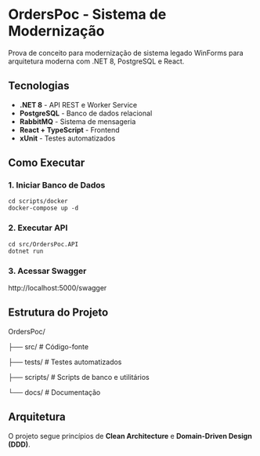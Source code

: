 # OrdersPoc - Sistema de Modernização

Prova de conceito para modernização de sistema legado WinForms para arquitetura moderna com .NET 8, PostgreSQL e React.

## Tecnologias

- **.NET 8** - API REST e Worker Service
- **PostgreSQL** - Banco de dados relacional
- **RabbitMQ** - Sistema de mensageria
- **React + TypeScript** - Frontend
- **xUnit** - Testes automatizados

## Como Executar

### 1. Iniciar Banco de Dados

```shell
cd scripts/docker 
docker-compose up -d
```

### 2. Executar API
```shell
cd src/OrdersPoc.API
dotnet run
```

### 3. Acessar Swagger
http://localhost:5000/swagger


## Estrutura do Projeto
OrdersPoc/

├── src/ # Código-fonte

├── tests/ # Testes automatizados

├── scripts/ # Scripts de banco e utilitários

└── docs/ # Documentação

## Arquitetura

O projeto segue princípios de **Clean Architecture** e **Domain-Driven Design (DDD)**.
